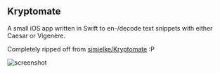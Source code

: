 ## Kryptomate

A small iOS app written in Swift to en-/decode text snippets with either Caesar or Vigenère.

Completely ripped off from [sjmielke/Kryptomate](https://github.com/sjmielke/Kryptomate) :P

![screenshot](http://i.imgur.com/f8NqXrx.png)
